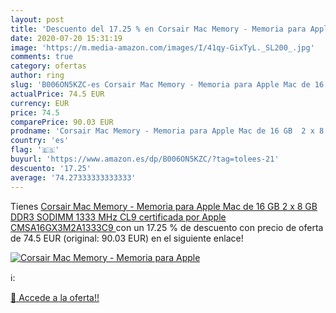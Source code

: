 ```yaml
---
layout: post
title: 'Descuento del 17.25 % en Corsair Mac Memory - Memoria para Apple '
date: 2020-07-20 15:31:19
image: 'https://m.media-amazon.com/images/I/41qy-GixTyL._SL200_.jpg'
comments: true
category: ofertas
author: ring
slug: 'B006ON5KZC-es Corsair Mac Memory - Memoria para Apple Mac de 16 GB  2 x 8 GB  DDR3  SODIMM  1333 MHz  CL9  certificada por Apple   CMSA16GX3M2A1333C9 '
actualPrice: 74.5 EUR
currency: EUR
price: 74.5
comparePrice: 90.03 EUR
prodname: 'Corsair Mac Memory - Memoria para Apple Mac de 16 GB  2 x 8 GB  DDR3  SODIMM  1333 MHz  CL9  certificada por Apple   CMSA16GX3M2A1333C9 '
country: 'es'
flag: '🇪🇸'
buyurl: 'https://www.amazon.es/dp/B006ON5KZC/?tag=tolees-21'
descuento: '17.25'
average: '74.27333333333333'
---
```


Tienes [Corsair Mac Memory - Memoria para Apple Mac de 16 GB  2 x 8 GB  DDR3  SODIMM  1333 MHz  CL9  certificada por Apple   CMSA16GX3M2A1333C9 ](https://www.amazon.es/dp/B006ON5KZC/?tag=tolees-21) con un 17.25 % de descuento con precio de oferta de 74.5 EUR (original: 90.03 EUR) en el siguiente enlace!

[![Corsair Mac Memory - Memoria para Apple ](https://m.media-amazon.com/images/I/41qy-GixTyL._SL200_.jpg)](https://www.amazon.es/dp/B006ON5KZC/?tag=tolees-21)

ℹ️:


[🛒 Accede a la oferta!!](https://www.amazon.es/dp/B006ON5KZC/?tag=tolees-21)
